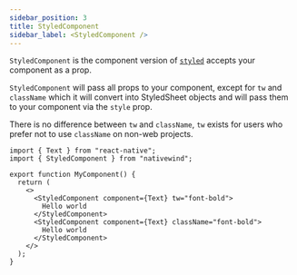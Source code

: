 ```yaml
---
sidebar_position: 3
title: StyledComponent
sidebar_label: <StyledComponent />
---
```


`StyledComponent` is the component version of [`styled`](/api/styled) accepts your component as a prop.

`StyledComponent` will pass all props to your component, except for `tw` and `className` which it will convert into StyledSheet objects and will pass them to your component via the `style` prop.

There is no difference between `tw` and `className`, `tw` exists for users who prefer not to use `className` on non-web projects.

```tsx
import { Text } from "react-native";
import { StyledComponent } from "nativewind";

export function MyComponent() {
  return (
    <>
      <StyledComponent component={Text} tw="font-bold">
        Hello world
      </StyledComponent>
      <StyledComponent component={Text} className="font-bold">
        Hello world
      </StyledComponent>
    </>
  );
}
```
